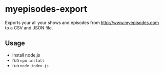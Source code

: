 # myepisodes-export

Exports your all your shows and episodes from http://www.myepisodes.com to a CSV and JSON file.

## Usage

* install node.js
* run `npm install`
* run `node index.js`